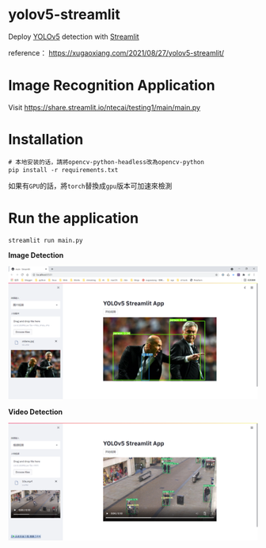 # yolov5-streamlit

Deploy [YOLOv5](https://github.com/ultralytics/yolov5/releases/tag/v5.0) detection with [Streamlit](https://github.com/streamlit/streamlit)

reference： <https://xugaoxiang.com/2021/08/27/yolov5-streamlit/>

# Image Recognition Application

Visit <https://share.streamlit.io/ntecai/testing1/main/main.py>

# Installation

```
# 本地安装的话，請將opencv-python-headless改為opencv-python
pip install -r requirements.txt
```

如果有`GPU`的話，將`torch`替換成`gpu`版本可加速來檢測

# Run the application

```
streamlit run main.py
```

**Image Detection**

![streamlit yolov5 image detection](data/images/image.png)

**Video Detection**

![streamlit yolov5 video detection](data/images/video.png)
